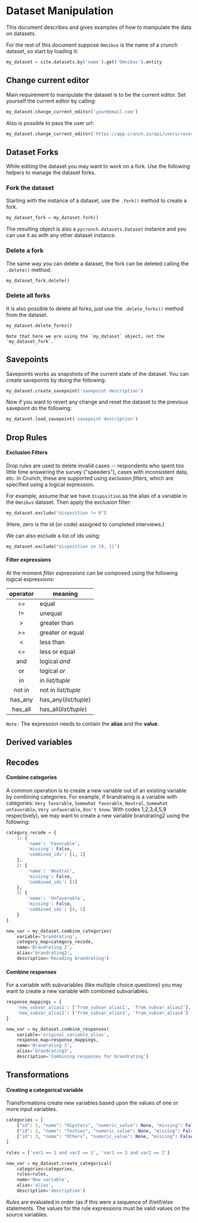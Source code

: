 Dataset Manipulation
====================

This document describes and gives examples of how
to manipulate the data on datasets.

For the rest of this document suppose `Omnibus` is the name of a crunch 
dataset, so start by loading it:

```python
my_dataset = site.datasets.by('name').get('Omnibus').entity
```


## Change current editor

Main requirement to manipulate the dataset is to be the current editor. 
Set yourself the current editor by calling:

```python
my_dataset.change_current_editor('your@email.com')
```

Also is possible to pass the user url:

```python
my_dataset.change_current_editor('https://app.crunch.io/api/users/<userid>')
```

## Dataset Forks

While editing the dataset you may want to work on a fork. Use the following
helpers to manage the dataset forks.

### Fork the dataset

Starting with the instance of a dataset, use the `.fork()` method to create 
a fork.

```python
my_dataset_fork = my_dataset.fork()
```

The resulting object is also a `pycrunch.datasets.Dataset` instance and 
you can use it as with any other dataset instance. 

### Delete a fork

The same way you can delete a dataset, the fork can be deleted calling 
the `.delete()` method:

```python
my_dataset_fork.delete()
```

### Delete all forks

It is also possible to delete all forks, just use the `.delete_forks()` 
method from the dataset.

```python
my_dataset.delete_forks()
```

    Note that here we are using the `my_dataset` object, not the 
    `my_dataset_fork`.`

## Savepoints

Savepoints works as snapshots of the current state of the dataset. You 
can create savepoints by doing the following:

```python
my_dataset.create_savepoint('savepoint description')
```

Now if you want to revert any change and reset the dataset to the previous 
savepoint do the following:

```python
my_dataset.load_savepoint('savepoint description')
```

## Drop Rules

#### Exclusion Filters

Drop rules are used to delete invalid cases -- respondents who spent too little 
time answering the survey ("speeders"), cases with inconsistent data, etc. 
In Crunch, these are supported using *exclusion filters*, which are 
specified using a logical expression.

For example, assume that we have `disposition` as the alias of a variable 
in the `Omnibus` dataset. Then apply the exclusion filter:

```python
my_dataset.exclude("disposition != 0")
```

(Here, zero is the id (or code) assigned to completed interviews.)

We can also exclude a list of ids using:

```python
my_dataset.exclude("disposition in [0, 1]")
```

#### Filter expressions

At the moment *filter expressions* can be composed using the following logical expressions:

| operator | meaning               |
|:--------:|-----------------------|
| ==       | equal                 |
| !=       | unequal               |
| >        | greater than          |
| >=       | greater or equal      |
| <        | less than             |
| <=       | less or equal         |
| and      | logical *and*         |
| or       | logical *or*          |
| in       | in *list/tuple*       |
| not in   | not in *list/tuple*   |
| has_any  | has_any(*list/tuple*) |
| has_all  | has_all(*list/tuple*) |

`Note:` The expression needs to contain the **alias** and the **value**.

## Derived variables

## Recodes

#### Combine categories

A common operation is to create a new variable out of an existing variable by combining categories. 
For example, if brandrating is a variable with categories:
`Very favorable`, `Somewhat favorable`, `Neutral`, `Somewhat unfavorable`, `Very unfavorable`, `Don't know`. 
With codes 1,2,3,4,5,9 respectively), we may want to create a new variable brandrating2 using the following:

```python
category_recode = {
    1: {
        'name': 'Favorable',
        'missing': False,
        'combined_ids': [1, 2]
    },
    2: {
        'name': 'Neutral',
        'missing': False,
        'combined_ids': [3]
    },
    3: {
        'name': 'Unfavorable',
        'missing': False,
        'combined_ids': [4, 5]
    }
}

new_var = my_dataset.combine_categories(
    variable='brandrating', 
    category_map=category_recode, 
    name='Brandrating 2', 
    alias='brandrating2', 
    description='Recoding brandrating')
```

#### Combine responses

For a variable with subvariables (like multiple choice questions) you may want to create a 
new variable with combined subvariables.

```python
response_mappings = {
    'new_subvar_alias1': ['from_subvar_alias1', 'from_subvar_alias2'],
    'new_subvar_alias2': ['from_subvar_alias3', 'from_subvar_alias4']
}

new_var = my_dataset.combine_responses(
    variable='original_variable_alias', 
    response_map=response_mappings,
    name='Brandrating 3', 
    alias='brandrating3', 
    description='Combining responses for brandrating')
```

## Transformations

#### Creating a categorical variable

Transformations create new variables based upon the values of one or more input variables. 

```python
categories = [
    {"id": 1, "name": "Hipsters", "numeric_value": None, "missing": False},
    {"id": 2, "name": "Techies", "numeric_value": None, "missing": False},
    {"id": 3, "name": "Others", "numeric_value": None, "missing": False}
]

rules = ['var1 == 1 and var2 == 1', 'var1 == 2 and var2 == 2']

new_var = my_dataset.create_categorical(
    categories=categories,
    rules=rules,
    name='New variable',
    alias='alias', 
    description='description')
```

*Rules* are evaluated in order (as if this were a sequence of if/elif/else statements. The values for the rule expressions must be valid values on the source variables.

